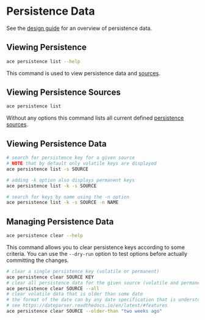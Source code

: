 # Persistence Data

See the [design guide](../design/persistence.md) for an overview of persistence data.

## Viewing Persistence

```bash
ace persistence list --help
```

This command is used to view persistence data and [sources](../design/persistence#persistence-sources).

## Viewing Persistence Sources

```bash
ace persistence list
```

Without any options this command lists all current defined [persistence sources](../design/persistence#persistence-sources).

## Viewing Persistence Data

```bash
# search for persistence key for a given source
# NOTE that by default only volatile keys are displayed
ace persistence list -s SOURCE

# adding -k option also displays permanent keys
ace persistence list -k -s SOURCE

# search for keys by name using the -n option
ace persistence list -k -s SOURCE -n NAME
```

## Managing Persistence Data

```bash
ace persistence clear --help
```

This command allows you to clear persistence keys according to some criteria. You can use the `--dry-run` option to test options before actually committing the changes.

```bash
# clear a single persistence key (volatile or permanent)
ace persistence clear SOURCE KEY
# clear all persistence data for the given source (volatile and permanent)
ace persistence clear SOURCE --all
# clear volatile data that is older than some date
# the format of the date can by any date specification that is understood by dateparser
# see https://dateparser.readthedocs.io/en/latest/#features
ace persistence clear SOURCE --older-than "two weeks ago"
```
